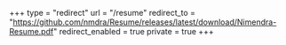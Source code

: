 +++
type = "redirect"
url = "/resume"
redirect_to = "https://github.com/nmdra/Resume/releases/latest/download/Nimendra-Resume.pdf"
redirect_enabled = true
private = true
+++
